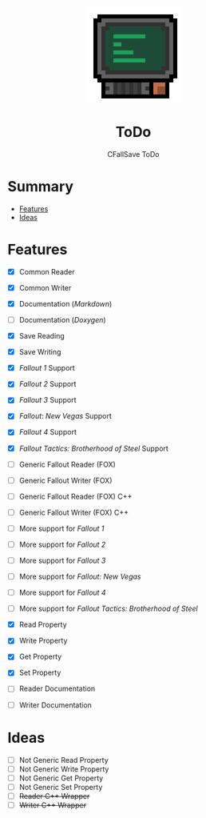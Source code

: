 <div align="center">

![ToDo Logo 192x192](./assets/todo/todo_logo_192x192.gif)

# ToDo

CFallSave ToDo

</div>



# Summary

* [Features](#features)
* [Ideas](#ideas)



# Features

- [x] Common Reader
- [x] Common Writer
- [x] Documentation (*Markdown*)
- [ ] Documentation (*Doxygen*)
- [x] Save Reading
- [x] Save Writing
- [x] *Fallout 1* Support
- [x] *Fallout 2* Support
- [x] *Fallout 3* Support
- [x] *Fallout: New Vegas* Support
- [x] *Fallout 4* Support
- [x] *Fallout Tactics: Brotherhood of Steel* Support
- [ ] Generic Fallout Reader (FOX)
- [ ] Generic Fallout Writer (FOX)
- [ ] Generic Fallout Reader (FOX) C++
- [ ] Generic Fallout Writer (FOX) C++
- [ ] More support for *Fallout 1*
- [ ] More support for *Fallout 2*
- [ ] More support for *Fallout 3*
- [ ] More support for *Fallout: New Vegas*
- [ ] More support for *Fallout 4*
- [ ] More support for *Fallout Tactics: Brotherhood of Steel*
- [x] Read Property
- [x] Write Property
- [x] Get Property
- [x] Set Property
- [ ] Reader Documentation
- [ ] Writer Documentation



# Ideas

- [ ] Not Generic Read Property
- [ ] Not Generic Write Property
- [ ] Not Generic Get Property
- [ ] Not Generic Set Property
- [ ] ~~Reader C++ Wrapper~~
- [ ] ~~Writer C++ Wrapper~~
